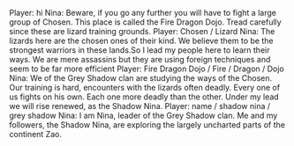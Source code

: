 Player: hi
Nina: Beware, if you go any further you will have to fight a large group of Chosen. This place is called the Fire Dragon Dojo. Tread carefully since these are lizard training grounds.
Player: Chosen / Lizard
Nina: The lizards here are the chosen ones of their kind. We believe them to be the strongest warriors in these lands.So I lead my people here to learn their ways. We are mere assassins but they are using foreign techniques and seem to be far more efficient
Player: Fire Dragon Dojo / Fire / Dragon / Dojo
Nina: We of the Grey Shadow clan are studying the ways of the Chosen. Our training is hard, encounters with the lizards often deadly. Every one of us fights on his own. Each one more deadly than the other. Under my lead we will rise renewed, as the Shadow Nina.
Player: name / shadow nina / grey shadow
Nina: I am Nina, leader of the Grey Shadow clan. Me and my followers, the Shadow Nina, are exploring the largely uncharted parts of the continent Zao.